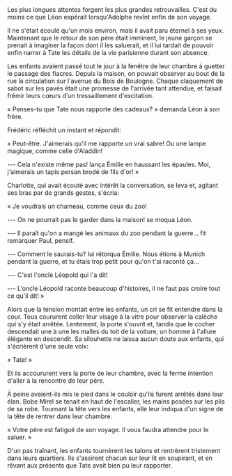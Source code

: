 <!--
C02S02: Retour d'Egypte
Personnages:
  - Adolphe Grunberg
POV: Léon Grünberg
Résumé: 
Adolphe est de retour en France. Il est fatigué de son voyage, et découragé de
gagner son procès.
-->

## 

Les plus longues attentes forgent les plus grandes retrouvailles. C'est du
moins ce que Léon espérait lorsqu'Adolphe revînt enfin de son voyage.

Il ne s'était écoulé qu'un mois environ, mais il avait paru éternel à ses yeux.
Maintenant que le retour de son père était imminent, le jeune garçon se prenait
à imaginer la façon dont il les saluerait, et il lui tardait de pouvoir enfin
narrer à Tate les détails de la vie parisienne durant son absence.

Les enfants avaient passé tout le jour à la fenêtre de leur chambre à guetter 
le passage des fiacres. Depuis la maison, on pouvait observer au bout de la rue
la circulation sur l'avenue du Bois de Boulogne. Chaque claquement de sabot sur
les pavés était une promesse de l'arrivée tant attendue, et faisait frémir
leurs cœurs d'un tressaillement d'excitation.

« Penses-tu que Tate nous rapporte des cadeaux? » demanda Léon à son frère.

Frédéric réfléchit un instant et répondit:

« Peut-être. J'aimerais qu'il me rapporte un vrai sabre! Ou une lampe
magique, comme celle d'Aladdin!

--- Cela n'existe même pas! lança Émilie en haussant les épaules. Moi, j'aimerais un
tapis persan brodé de fils d'or! »

Charlotte, qui avait écouté avec intérêt la conversation, se leva et, agitant
ses bras par de grands gestes, s'écria:

« Je voudrais un chameau, comme ceux du zoo!

--- On ne pourrait pas le garder dans la maison! se moqua Léon.

--- Il paraît qu'on a mangé les animaux du zoo pendant la guerre… fit remarquer Paul, pensif.

--- Comment le saurais-tu? lui rétorqua Émilie. Nous étions à Munich pendant la
guerre, et tu étais trop petit pour qu'on t'ai raconté ça…

--- C'est l'oncle Léopold qui l'a dit!

--- L'oncle Léopold raconte beaucoup d'histoires, il ne faut pas croire tout ce
qu'il dit! »


Alors que la tension montait entre les enfants, un cri se fit
entendre dans la cour. Tous coururent coller leur visage à la vitre pour
observer la calèche qui s'y était arrêtée. Lentement, la porte s'ouvrit et,
tandis que le cocher descendait une à une les malles du toit de la voiture, un
homme à l'allure élégante en descendit. Sa silouhette ne laissa aucun doute aux
enfants, qui s'écrièrent d'une seule voix:

« Tate! »

Et ils accoururent vers la porte de leur chambre, avec la ferme intention
d'aller à la rencontre de leur père.

À peine avaient-ils mis le pied dans le couloir qu'ils furent arrêtés
dans leur élan. Bobe Mirel se tenait en haut de l'escalier, les mains posées
sur les plis de sa robe. Tournant la tête vers les enfants, elle leur indiqua
d'un signe de la tête de rentrer dans leur chambre.

« Votre père est fatigué de son voyage. Il vous faudra attendre pour le saluer. »

D'un pas traînant, les enfants tournèrent les talons et rentrèrent tristement
dans leurs quartiers. Ils s'assirent chacun sur leur lit en soupirant, et en
rêvant aux présents que Tate avait bien pu leur rapporter.


